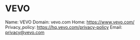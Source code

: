 
# VEVO

Name: VEVO
Domain: vevo.com
Home: https://www.vevo.com/
Privacy_policy: https://hq.vevo.com/privacy-policy
Email: privacy@vevo.com
